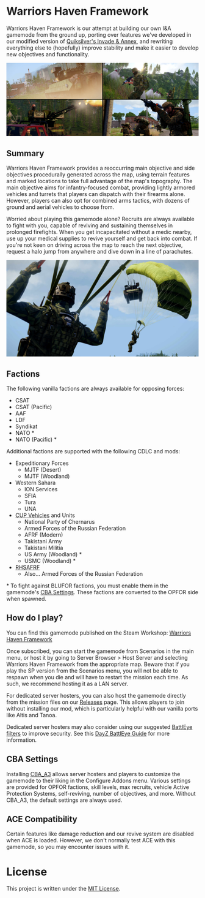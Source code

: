 # Warriors Haven Framework

Warriors Haven Framework is our attempt at building our own I&A gamemode from
the ground up, porting over features we've developed in our modified version of
[Quiksilver's Invade & Annex], and rewriting everything else to (hopefully)
improve stability and make it easier to develop new objectives and functionality.

![](/docs/images/cover.jpg)

## Summary

Warriors Haven Framework provides a reoccurring main objective and side objectives
procedurally generated across the map, using terrain features and marked locations
to take full advantage of the map's topography. The main objective aims for
infantry-focused combat, providing lightly armored vehicles and turrets that
players can dispatch with their firearms alone. However, players can also opt for
combined arms tactics, with dozens of ground and aerial vehicles to choose from.

Worried about playing this gamemode alone? Recruits are always available to fight
with you, capable of reviving and sustaining themselves in prolonged firefights.
When you get incapacitated without a medic nearby, use up your medical supplies
to revive yourself and get back into combat. If you're not keen on driving across
the map to reach the next objective, request a halo jump from anywhere and dive
down in a line of parachutes.

![](/docs/images/halo.jpg)

## Factions

The following vanilla factions are always available for opposing forces:
- CSAT
- CSAT (Pacific)
- AAF
- LDF
- Syndikat
- NATO \*
- NATO (Pacific) \*

Additional factions are supported with the following CDLC and mods:
- Expeditionary Forces
  - MJTF (Desert)
  - MJTF (Woodland)
- Western Sahara
  - ION Services
  - SFIA
  - Tura
  - UNA
- [CUP Vehicles] and Units
  - National Party of Chernarus
  - Armed Forces of the Russian Federation
  - AFRF (Modern)
  - Takistani Army
  - Takistani Militia
  - US Army (Woodland) \*
  - USMC (Woodland) \*
- [RHSAFRF]
  - Also... Armed Forces of the Russian Federation

\* To fight against BLUFOR factions, you must enable them in the gamemode's [CBA Settings](#cba-settings).
   These factions are converted to the OPFOR side when spawned.

[CUP Vehicles]: https://steamcommunity.com/sharedfiles/filedetails/?id=541888371
[RHSAFRF]: https://steamcommunity.com/sharedfiles/filedetails/?id=843425103

## How do I play?

You can find this gamemode published on the Steam Workshop:
[Warriors Haven Framework](https://steamcommunity.com/sharedfiles/filedetails/?id=3514182772)

Once subscribed, you can start the gamemode from Scenarios in the main menu,
or host it by going to Server Browser > Host Server and selecting Warriors Haven Framework
from the appropriate map. Beware that if you play the SP version from the Scenarios menu,
you will not be able to respawn when you die and will have to restart the mission each time.
As such, we recommend hosting it as a LAN server.

For dedicated server hosters, you can also host the gamemode directly from
the mission files on our [Releases] page. This allows players to join without
installing our mod, which is particularly helpful with our vanilla ports like
Altis and Tanoa.

Dedicated server hosters may also consider using our suggested [BattlEye filters]
to improve security. See this [DayZ BattlEye Guide] for more information.

[Releases]: https://github.com/Warriors-Haven-Gaming/WHFramework/releases/latest
[BattlEye filters]: https://github.com/Warriors-Haven-Gaming/WHFramework/tree/main/BattlEye
[DayZ BattlEye Guide]: https://opendayz.net/threads/a-guide-to-battleye-filters.21066/

## CBA Settings

Installing [CBA_A3] allows server hosters and players to customize the gamemode
to their liking in the Configure Addons menu. Various settings are provided for
OPFOR factions, skill levels, max recruits, vehicle Active Protection Systems,
self-reviving, number of objectives, and more. Without CBA_A3, the default settings
are always used.

[CBA_A3]: https://steamcommunity.com/sharedfiles/filedetails/?id=450814997

## ACE Compatibility

Certain features like damage reduction and our revive system are disabled when
ACE is loaded. However, we don't normally test ACE with this gamemode, so you
may encounter issues with it.

# License

This project is written under the [MIT License].

[Quiksilver's Invade & Annex]: https://github.com/auQuiksilver/Apex-Framework
[MIT License]: /LICENSE
